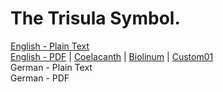 # The Trisula Symbol.

[English - Plain Text](full-text-english.md)  
[English - PDF](https://cdn.solaranamnesis.com/WilliamSimpson/Trisula/simpson_trisula_1890_english.pdf) | [Coelacanth](https://cdn.solaranamnesis.com/WilliamSimpson/Trisula/simpson_trisula_1890_english_coelacanth.pdf) | [Biolinum](https://cdn.solaranamnesis.com/WilliamSimpson/Trisula/simpson_trisula_1890_english_biolinum.pdf) | [Custom01](https://cdn.solaranamnesis.com/WilliamSimpson/Trisula/simpson_trisula_1890_english_custom01.pdf)  
German - Plain Text  
German - PDF  
